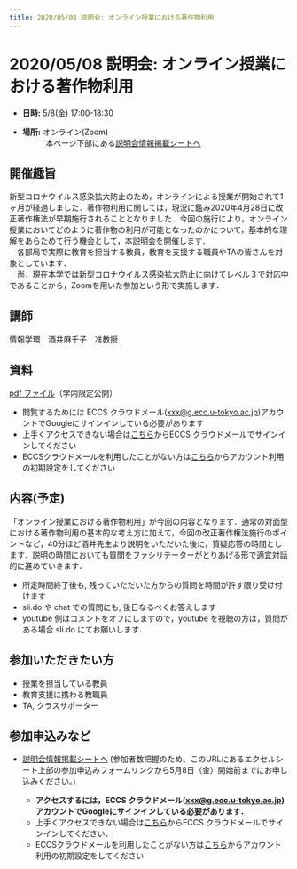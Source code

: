 ```yaml
---
title: 2020/05/08 説明会: オンライン授業における著作物利用
---
```


# 2020/05/08  説明会: オンライン授業における著作物利用

* **日時:** 5/8(金) 17:00-18:30 

* **場所:** オンライン(Zoom)　<br>
　　　本ページ下部にある[説明会情報掲載シートへ]( https://docs.google.com/spreadsheets/d/1OoQcKe1tPOJWnDmSMtIYmEejd9tBlxnCStlHUMIGbGY/edit?usp=sharing )


## 開催趣旨

新型コロナウイルス感染拡大防止のため，オンラインによる授業が開始されて1ヶ月が経過しました．著作物利用に関しては，現況に鑑み2020年4月28日に改正著作権法が早期施行されることとなりました．今回の施行により，オンライン授業においてどのように著作物の利用が可能となったのかについて，基本的な理解をあらためて行う機会として，本説明会を開催します．<br>
　各部局で実際に教育を担当する教員，教育を支援する職員やTAの皆さんを対象としています．<br>
　尚，現在本学では新型コロナウイルス感染拡大防止に向けてレベル３で対応中であることから，Zoomを用いた参加という形で実施します．

## 講師
情報学環　酒井麻千子　准教授

## 資料
[pdf ファイル](https://drive.google.com/file/d/1qnf8epOoWG-LC8Q0h8Kq6YFjJkNybTmJ/view?usp=sharing)（学内限定公開） 
  * 閲覧するためには ECCS クラウドメール(xxx@g.ecc.u-tokyo.ac.jp)アカウントでGoogleにサインインしている必要があります
  * 上手くアクセスできない場合は[こちら](https://mail.google.com/a/g.ecc.u-tokyo.ac.jp)からECCS クラウドメールでサインインしてください
  * ECCSクラウドメールを利用したことがない方は[こちら](https://hwb.ecc.u-tokyo.ac.jp/wp/literacy/email/initialize/)からアカウント利用の初期設定をしてください

## 内容(予定)

「オンライン授業における著作物利用」が今回の内容となります．通常の対面型における著作物利用の基本的な考え方に加えて，今回の改正著作権法施行のポイントなど，40分ほど酒井先生より説明をいただいた後に，質疑応答の時間とします．説明の時間においても質問をファシリテーターがとりあげる形で適宜対話的に進めていきます．
  * 所定時間終了後も, 残っていただいた方からの質問を時間が許す限り受け付けます
  * sli.do や chat での質問にも, 後日なるべくお答えします
  * youtube 側はコメントをオフにしますので，youtube を視聴の方は，質問がある場合 sli.do にてお願いします．



## 参加いただきたい方
* 授業を担当している教員
* 教育支援に携わる教職員
* TA, クラスサポーター

## 参加申込みなど

* [説明会情報掲載シートへ]( https://docs.google.com/spreadsheets/d/1OoQcKe1tPOJWnDmSMtIYmEejd9tBlxnCStlHUMIGbGY/edit?usp=sharing ) (参加者数把握のため、このURLにあるエクセルシート上部の参加申込みフォームリンクから5月8日（金）開始前までにお申し込みください。)

  * **アクセスするには，ECCS クラウドメール(xxx@g.ecc.u-tokyo.ac.jp)アカウントでGoogleにサインインしている必要があります．**
  * 上手くアクセスできない場合は[こちら](https://mail.google.com/a/g.ecc.u-tokyo.ac.jp)からECCS クラウドメールでサインインしてください．
  * ECCSクラウドメールを利用したことがない方は[こちら](https://hwb.ecc.u-tokyo.ac.jp/wp/literacy/email/initialize/)からアカウント利用の初期設定をしてください
